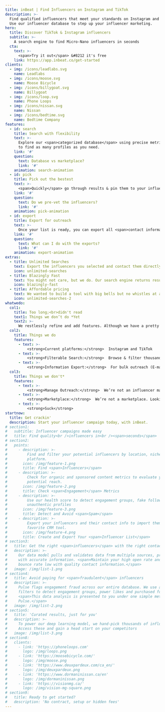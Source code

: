 ```yaml
---
title: inBeat | Find Influencers on Instagram and TikTok
description: >-
  Find qualified influencers that meet your standards on Instagram and TikTok.
  Use our influencer database to step up your influencer marketing.
hero:
  title: Discover TikTok & Instagram influencers
  subtitle: >-
    A search engine to find Micro-Nano influencers in seconds
  cta:
    text: >-
      <span>Try it out</span> &#8212 it's free
    link: https://app.inbeat.co/get-started
clients:
  - img: /icons/leadlabs.svg
    name: Leadlabs
  - img: /icons/moose.svg
    name: Moose Bicycle
  - img: /icons/billygoat.svg
    name: Billygoat
  - img: /icons/loop.svg
    name: Phone Loops
  - img: /icons/nissan.svg
    name: Nissan
  - img: /icons/bedtime.svg
    name: Bedtime Company
features:
  - id: search
    title: Search with flexibility
    text: >-
      Explore our <span>categorized database</span> using precise metrics & categories
      to find as many profiles as you need. 
    link: '#'
    question:
      text: Database vs marketplace?
      link: '#'
    animation: search-animation
  - id: pick
    title: Pick out the bestest
    text: >-
      <span>Quickly</span> go through results & pin them to your influencer lists. 
    link: '#'
    question:
      text: Do we pre-vet the influencers?
      link: '#'
    animation: pick-animation
  - id: export
    title: Export for outreach
    text: >-
      Once your list is ready, you can export all <span>contact information</span> in a click. 
    link: '#'
    question:
      text: What can I do with the exports?
      link: '#'
    animation: export-animation
extras:
  - title: Unlimited Searches
    text: Export the influencers you selected and contact them directly.
    icon: unlimited-searches
  - title: Blazingly Fast
    text: You might not care, but we do. Our search engine returns results in milliseconds. We take pride in that.
    icon: blazingly-fast
  - title: Affordable pricing
    text: We wanted to build a tool with big bells but no whistles at an affordable price.
    icon: unlimited-searches-2
whatwedo:
  col1:
    title: Too long;<br>didn't read
    text1: Things we don’t do *Yet
    text2: >-
      We restlessly refine and add features. Although we have a pretty good idea of what we’re doing, nobody knows your needs better than, well, you. If we don’t offer a feature you want, book a call, we’d love to listen.
  col2:
    title: Things we do
    features:
      - text: >-
          <strong>Current platforms:</strong>  Instagram and TikTok
      - text: >-
          <strong>Filterable Search:</strong>  Browse & filter thousands of influencer profiles
      - text: >-
          <strong>Information Export:</strong>  For bulk outreach (E-mails, DMs, etc)
  col3:
    title: Things we don't*
    features:
      - text: >-
          <strong>Manage Outreach:</strong>  We’re not an influencer managing tool
      - text: >-
          <strong>Marketplace:</strong>  We’re not a marketplace. Looking for one?
      - text: >-
          <strong>Suck</strong>
startnow:
  title: Get crackin'
  description: Start your influencer campaign today, with inBeat.
# section1:
#   subtitle: Influencer campaigns made easy
#   title: Find quality<br />influencers in<br /><span>seconds</span>
# section2:
#   points:
#     - description: >-
#         Find and filter your potential influencers by location, niche or
#         platform.
#       icon: /img/feature-1.png
#       title: Find <span>Influencers</span>
#     - description: >-
#         Check for organic and sponsored content metrics to evaluate your
#         potential reach.
#       icon: /img/feature-2.png
#       title: Check <span>Engagement</span> Metrics
#     - description: >-
#         Use our health score to detect engagement groups, fake followers and
#         unauthentic profiles
#       icon: /img/feature-3.png
#       title: Detect and Avoid <span>Spam</span>
#     - description: >-
#         Export your influencers and their contact info to import them in your
#         favorite CRM tool.
#       icon: /img/feature-4.png
#       title: Create and Export Your <span>Influencer List</span>
# section3:
#   title: Get the right <span>influencers</span> with the right contact information
#   description: >-
#     Our data model pulls and validates data from multiple sources, providing you
#     with accurate information. <span>Maintain your high open rate and keep your
#     bounce rate low with quality contact information.</span>
#   image: /img/list-1.png
# section4:
#   title: Avoid paying for <span>fraudulent</span> influencers
#   description: >-
#     Pulse flags engagement fraud across our entire database. We use a serie of
#     filters to detect engagement groups, power likes and purchased followers.
#     <span>This data analysis is presented to you under one simple metric:
#     Pulse.</span>
#   image: /img/list-2.png
# section5:
#   title: 'Curated results, just for you'
#   description: >-
#     To power our deep learning model, we hand-pick thousands of influencers.
#     Access these and gain a head start on your competitors
#   image: /img/list-3.png
# section8:
#   clients:
#     - link: 'https://phoneloops.com'
#       logo: /img/loops.png
#     - link: 'https://moosebicycle.com/'
#       logo: /img/moose.png
#     - link: 'https://www.deuxpardeux.com/ca_en/'
#       logo: /img/deuxpardeux.png
#     - link: 'https://www.dormaninissan.ca/en'
#       logo: /img/dormaninissan.png
#     - link: 'https://visionmg.ca/'
#       logo: /img/vision-mg-square.png
# section9:
#   title: Ready to get started?
#   description: 'No contract, setup or hidden fees'
---
```

